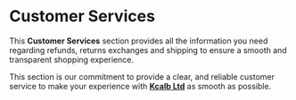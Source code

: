 # Customer Services

This **Customer Services** section provides all the information you need regarding refunds, returns exchanges and shipping to ensure a smooth and transparent shopping experience.

This section is our commitment to provide a clear, and reliable customer service to make your experience with [**Kcalb Ltd**](https://find-and-update.company-information.service.gov.uk/company/14132246) as smooth as possible.
